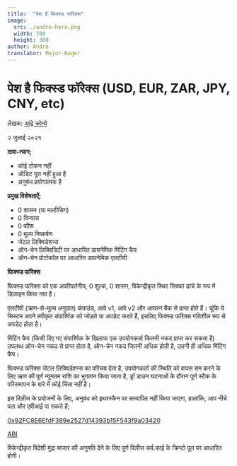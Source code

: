 ```yaml
---
title:  "पेश है फिक्स्ड फॉरेक्स"
image:
  src: ./andre-hero.png
  width: 700
  height: 300
author: Andre
translator: Major-Rager
---
```


# पेश है फिक्स्ड फॉरेक्स (USD, EUR, ZAR, JPY, CNY, etc)

लेखक: [आंद्रे क्रोन्ये](https://twitter.com/AndreCronjeTech)

२ जुलाई २०२१ 

**दावा-त्याग;**

- कोई टोकन नहीं
- ऑडिट पूरा नहीं हुआ है
- अनुबंध प्रयोगात्मक है

**प्रमुख विशेषताऐं;**

- 0 शासन (या मल्टीसिग)
- 0 विन्यास
- 0 फीस
- 0 मूल्य निष्कर्षण
- जेंटल लिक्विडेशन्स 
- ऑन-चेन लिक्विडिटी पर आधारित डायनेमिक मिंटिंग कैप
- ऑन-चेन प्रोटोकॉल पर आधारित डायनेमिक एलटीवी

**फिक्स्ड फॉरेक्स**

फिक्स्ड फॉरेक्स को एक अपरिवर्तनीय, 0 शुल्क, 0 शासन, विकेन्द्रीकृत स्थिर सिक्का ढांचे के रूप में डिज़ाइन किया गया है।

एलटीवी (ऋण-से-मूल्य अनुपात) कंपाउंड, आवे v1, आवे v2 और आयरन बैंक से प्राप्त होते हैं। चूंकि ये सिस्टम अपने स्वीकृत संपार्श्विक को जोड़ते या अपडेट करते हैं, इसलिए फिक्स्ड फॉरेक्स गतिशील रूप से अपडेट होता है।

मिंटिंग कैप (किसी दिए गए संपार्श्विक के खिलाफ एक उपयोगकर्ता कितनी नकद प्राप्त कर सकता है) उपलब्ध ऑन-चेन नकद से प्राप्त होता है, ऑन-चेन नकद जितनी अधिक होती है, उतनी ही अधिक मिंटिंग कैप।

फिक्स्ड फॉरेक्स जेंटल लिक्विडेशन्स का परिचय देता है, उपयोगकर्ता की स्थिति को वापस सम करने के लिए ऋण की पूर्ण न्यूनतम राशि का भुगतान किया जाता है, ड्रॉ डाउन घटनाओं के दौरान पूर्ण स्टैक के परिसमापन के बारे में कोई चिंता नहीं है।

इस रिलीज के प्रयोजनों के लिए, अनुबंध को इथरस्कैन पर सत्यापित नहीं किया जाएगा, हालांकि, आप नीचे पता और एबीआई पा सकते हैं;

[0x92FC8E6EfdF389e2527d14393b15F543f9a03420](https://etherscan.io/address/0x92fc8e6efdf389e2527d14393b15f543f9a03420)

[ABI](https://gist.github.com/andrecronje/4ce11e8603a7f61af4619a86647db1d4)

विकेन्द्रीकृत विदेशी मुद्रा बाजार की अनुमति देने के लिए पूर्ण रिलीज कर्व.फाई के क्रिप्टो पूल पर आधारित होगी।